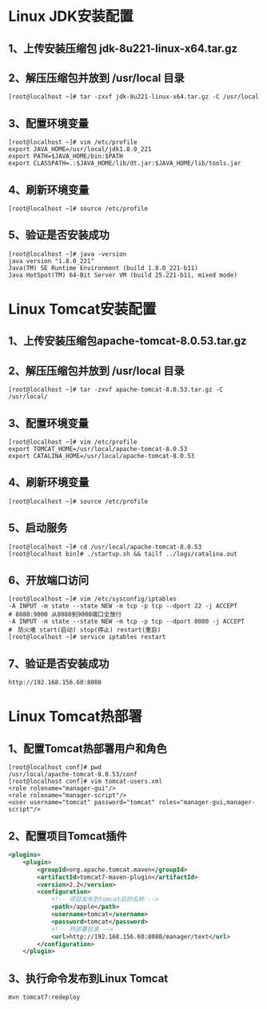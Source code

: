 # Linux JDK安装配置

## 1、上传安装压缩包 jdk-8u221-linux-x64.tar.gz

## 2、解压压缩包并放到 /usr/local 目录

```shell
[root@localhost ~]# tar -zxvf jdk-8u221-linux-x64.tar.gz -C /usr/local
```

## 3、配置环境变量

```shell
[root@localhost ~]# vim /etc/profile
export JAVA_HOME=/usr/local/jdk1.8.0_221
export PATH=$JAVA_HOME/bin:$PATH
export CLASSPATH=.:$JAVA_HOME/lib/dt.jar:$JAVA_HOME/lib/tools.jar
```

## 4、刷新环境变量

```shell
[root@localhost ~]# source /etc/profile
```

## 5、验证是否安装成功

```shell
[root@localhost ~]# java -version
java version "1.8.0_221"
Java(TM) SE Runtime Environment (build 1.8.0_221-b11)
Java HotSpot(TM) 64-Bit Server VM (build 25.221-b11, mixed mode)
```

# Linux Tomcat安装配置

## 1、上传安装压缩包apache-tomcat-8.0.53.tar.gz

## 2、解压压缩包并放到 /usr/local 目录

```shell
[root@localhost ~]# tar -zxvf apache-tomcat-8.0.53.tar.gz -C /usr/local/
```

## 3、配置环境变量

```shell
[root@localhost ~]# vim /etc/profile
export TOMCAT_HOME=/usr/local/apache-tomcat-8.0.53
export CATALINA_HOME=/usr/local/apache-tomcat-8.0.53
```

## 4、刷新环境变量

```shell
[root@localhost ~]# source /etc/profile
```

## 5、启动服务

```shell
[root@localhost ~]# cd /usr/local/apache-tomcat-8.0.53
[root@localhost bin]# ./startup.sh && tailf ../logs/catalina.out
```

## 6、开放端口访问

```shell
[root@localhost ~]# vim /etc/sysconfig/iptables
-A INPUT -m state --state NEW -m tcp -p tcp --dport 22 -j ACCEPT
# 8080:9000 从8080到9000端口全放行
-A INPUT -m state --state NEW -m tcp -p tcp --dport 8080 -j ACCEPT
#　防火墙 start(启动) stop(停止) restart(重启)
[root@localhost ~]# service iptables restart
```

## 7、验证是否安装成功

```
http://192.168.156.60:8080
```

# Linux Tomcat热部署

## 1、配置Tomcat热部署用户和角色

```shell
[root@localhost conf]# pwd
/usr/local/apache-tomcat-8.0.53/conf
[root@localhost conf]# vim tomcat-users.xml
<role rolename="manager-gui"/>
<role rolename="manager-script"/>
<user username="tomcat" password="tomcat" roles="manager-gui,manager-script"/>
```

## 2、配置项目Tomcat插件

```xml
<plugins>
    <plugin>
        <groupId>org.apache.tomcat.maven</groupId>
        <artifactId>tomcat7-maven-plugin</artifactId>
        <version>2.2</version>
        <configuration>	
            <!-- 项目发布到tomcat后的名称 -->
            <path>/apple</path>
            <username>tomcat</username>
            <password>tomcat</password>
            <!-- 热部署目录 -->
            <url>http://192.168.156.60:8080/manager/text</url>
        </configuration>
    </plugin>
```

## 3、执行命令发布到Linux Tomcat

```
mvn tomcat7:redeploy
```

